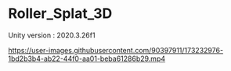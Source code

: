 # Roller_Splat_3D

Unity version : 2020.3.26f1

https://user-images.githubusercontent.com/90397911/173232976-1bd2b3b4-ab22-44f0-aa01-beba61286b29.mp4

